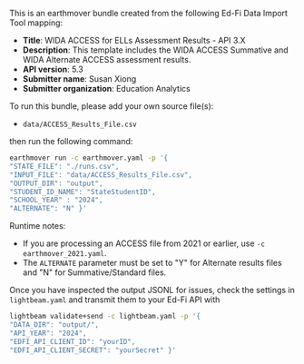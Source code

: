 This is an earthmover bundle created from the following Ed-Fi Data Import Tool mapping:
* **Title**: WIDA ACCESS for ELLs Assessment Results - API 3.X
* **Description**: This template includes the WIDA ACCESS Summative and WIDA Alternate ACCESS assessment results. 
* **API version**: 5.3
* **Submitter name**: Susan Xiong
* **Submitter organization**: Education Analytics

To run this bundle, please add your own source file(s):
* <code>data/ACCESS_Results_File.csv</code>

then run the following command:
```bash
earthmover run -c earthmover.yaml -p '{
"STATE_FILE": "./runs.csv",
"INPUT_FILE": "data/ACCESS_Results_File.csv",
"OUTPUT_DIR": "output",
"STUDENT_ID_NAME": "StateStudentID",
"SCHOOL_YEAR" : "2024",
"ALTERNATE": "N" }'
```

Runtime notes:
- If you are processing an ACCESS file from 2021 or earlier, use `-c earthmover_2021.yaml`.
- The <code>ALTERNATE</code> parameter must be set to "Y" for Alternate results files and "N" for Summative/Standard files.

Once you have inspected the output JSONL for issues, check the settings in `lightbeam.yaml` and transmit them to your Ed-Fi API with
```bash
lightbeam validate+send -c lightbeam.yaml -p '{
"DATA_DIR": "output/",
"API_YEAR": "2024",
"EDFI_API_CLIENT_ID": "yourID",
"EDFI_API_CLIENT_SECRET": "yourSecret" }'
```
